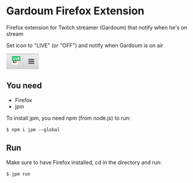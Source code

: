 # Gardoum Firefox Extension

Firefox extension for Twitch streamer (Gardoum) that notify when he's on stream

Set icon to "LIVE" (or "OFF") and notify when Gardoum is on air 

![](data/on.png)

## You need 
* Firefox 
* jpm 

To install jpm, you need npm (from node.js) to run:
```
$ npm i jpm --global
```

## Run 

Make sure to have Firefox installed, cd in the directory and run:

```
$ jpm run
```
